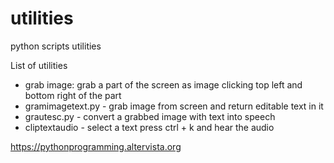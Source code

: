 # utilities
python scripts utilities

List of utilities

- grab image: grab a part of the screen as image clicking top left and bottom right of the part
- gramimagetext.py - grab image from screen and return editable text in it
- grautesc.py - convert a grabbed image with text into speech
- cliptextaudio - select a text press ctrl + k and hear the audio

https://pythonprogramming.altervista.org